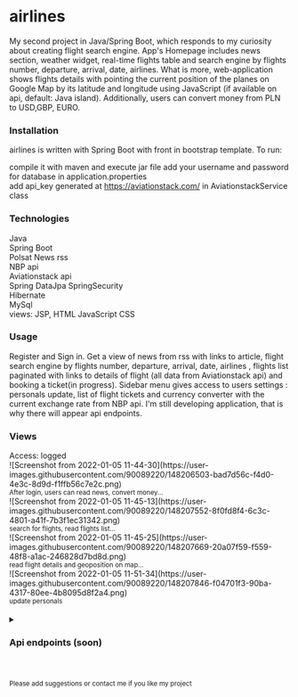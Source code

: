 <h1>airlines</h1>
My second project in Java/Spring Boot, which responds to my curiosity about creating flight search engine. App's Homepage includes news section, weather widget, real-time flights table and search engine by flights number, departure, arrival, date, airlines. What is more, web-application shows flights details with pointing the current position of the planes on Google Map by its latitude and longitude using JavaScript (if available on api, default: Java island). Additionally, users can convert money from PLN to USD,GBP, EURO.


<h3>Installation</h3>
airlines is written with Spring Boot with front in bootstrap template. To run:

compile it with maven and execute jar file
add your username and password for database in application.properties<br>
add api_key generated at https://aviationstack.com/ in AviationstackService class


<h3>Technologies</h3>
Java<br>
Spring Boot<br>
Polsat News rss<br>
NBP api<br>
Aviationstack api<br>
Spring DataJpa SpringSecurity<br>
Hibernate<br>
MySql<br>
views: JSP, HTML JavaScript CSS<br>

<h3>Usage</h3>
Register and Sign in. Get a view of news from rss with links to article, flight search engine by flights number, departure, arrival, date, airlines , flights list paginated with links to details of flight (all data from Aviationstack api) and booking a ticket(in progress). Sidebar menu gives access to users settings : personals update, list of flight tickets and currency converter with the current exchange rate from NBP api. I'm still developing application, that is why there will appear api endpoints. 



<h3>Views</h3>
Access: logged<br>
![Screenshot from 2022-01-05 11-44-30](https://user-images.githubusercontent.com/90089220/148206503-bad7d56c-f4d0-4e3c-8d9d-f1ffb56c7e2c.png)
<br><small>After login, users can read news, convert money...</small><br>
![Screenshot from 2022-01-05 11-45-13](https://user-images.githubusercontent.com/90089220/148207552-8f0fd8f4-6c3c-4801-a41f-7b3f1ec31342.png)
<br><small>search for flights, read flights list...</small><br>
![Screenshot from 2022-01-05 11-45-25](https://user-images.githubusercontent.com/90089220/148207669-20a07f59-f559-48f8-a1ac-246828d7bd8d.png)
<br><small>read flight details and geoposition on map...</small><br>
![Screenshot from 2022-01-05 11-51-34](https://user-images.githubusercontent.com/90089220/148207846-f04701f3-90ba-4317-80ee-4b8095d8f2a4.png)
<br><small>update personals</small><br><br>



<details>  
<summary><h3>Api endpoints (soon)<h3></summary>  
<p>Flight<br>
<strong>Method</strong>			<strong>URL</strong>			        <strong>Action(JSON)</strong><br><br>
GET        /api/			      Find All<br>
GET        /api/			      Find by id<br>
POST       /api/			      Create<br>
PUT        /api/			      Update with id<br>
DELETE     /api/			      Delete by id</p><br>
</details> 
<br><br>
<small>Please add suggestions or contact me if you like my project</small>
